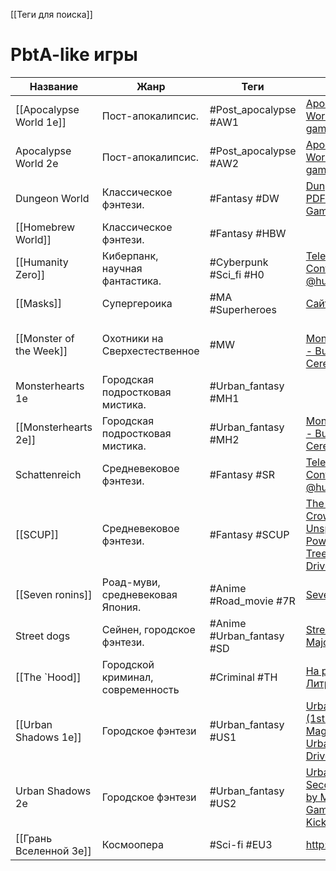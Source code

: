 [[Теги для поиска]]

# PbtA-like игры

| Название                | Жанр                              | Теги                      | Ссылки                                                                                                                                                                                 |
| ----------------------- | --------------------------------- | ------------------------- | -------------------------------------------------------------------------------------------------------------------------------------------------------------------------------------- |
| [[Apocalypse World 1e]] | Пост-апокалипсис.                 | #Post_apocalypse #AW1     | [Apocalypse World – lumpley games](https://lumpley.games/apocalypseworld/)                                                                                                             |
| Apocalypse World 2e     | Пост-апокалипсис.                 | #Post_apocalypse #AW2     | [Apocalypse World – lumpley games](https://lumpley.games/apocalypseworld/)                                                                                                             |
| Dungeon World           | Классическое фэнтези.             | #Fantasy #DW              | [Dungeon World PDF – Indigo Games](https://indigogames.ru/product/dw-pdf/)                                                                                                             |
| [[Homebrew World]]      | Классическое фэнтези.             | #Fantasy #HBW             |                                                                                                                                                                                        |
| [[Humanity Zero]]       | Киберпанк, научная фантастика.    | #Cyberpunk  #Sci_fi #H0   | [Telegram: Contact @humanity\_zero](https://t.me/humanity_zero)                                                                                                                        |
| [[Masks]]               | Супергероика                      | #MA #Superheroes          | [Сайт издания](https://magpiegames.com/pages/masks)                                                                                                                                    |
| [[Monster of the Week]] | Охотники на Сверхестественное     | #MW                       | <br>[Monsterhearts 2 - Buried Without Ceremony](https://buriedwithoutceremony.com/monsterhearts)                                                                                       |
| Monsterhearts 1e        | Городская подростковая мистика.   | #Urban_fantasy #MH1       |                                                                                                                                                                                        |
| [[Monsterhearts 2e]]    | Городская подростковая мистика.   | #Urban_fantasy #MH2       | [Monsterhearts 2 - Buried Without Ceremony](https://buriedwithoutceremony.com/monsterhearts)                                                                                           |
| Schattenreich           | Средневековое фэнтези.            | #Fantasy #SR              | [Telegram: Contact @humanity\_zero](https://t.me/humanity_zero)                                                                                                                        |
| [[SCUP]]                | Средневековое фэнтези.            | #Fantasy #SCUP            | [The Sword, The Crown, and The Unspeakable Power - Wheel Tree Press \| DriveThruRPG](https://preview.drivethrurpg.com/en/product/239692/The-Sword-The-Crown-and-The-Unspeakable-Power) |
| [[Seven ronins]]        | Роад-муви, средневековая Япония.  | #Anime #Road_movie #7R    | [Seven ronins](https://rpgbook.ru/Seven_ronins)                                                                                                                                        |
| Street dogs             | Сейнен, городское фэнтези.        | #Anime #Urban_fantasy #SD | [Street dogs by Major\_Blaskowitz](https://major-blaskowitz.itch.io/street-dogs)                                                                                                       |
| [[The `Hood]]           | Городской криминал, современность | #Criminal #TH             | [На раёне  - Литрес](https://www.litres.ru/book/dzheyms-allen/na-raene-18151333/chitat-onlayn/)                                                                                        |
| [[Urban Shadows 1e]]    | Городское фэнтези                 | #Urban_fantasy #US1       | [Urban Shadows (1st Ed.) - Magpie Games \| Urban Shadows \| DriveThruRPG](https://preview.drivethrurpg.com/en/product/153464/Urban-Shadows-1st-Ed)                                     |
| Urban Shadows 2e        | Городское фэнтези                 | #Urban_fantasy #US2       | [Urban Shadows: Second Edition by Magpie Games — Kickstarter](https://www.kickstarter.com/projects/magpiegames/urban-shadows-second-edition)                                           |
| [[Грань Вселенной 3e]]  | Космоопера                        | #Sci-fi #EU3              | http://eotvrpg.ru/                                                                                                                                                                     |